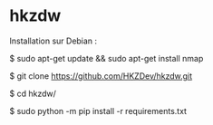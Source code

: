 # hkzdw

Installation sur Debian : 

$ sudo apt-get update && sudo apt-get install nmap

$ git clone https://github.com/HKZDev/hkzdw.git

$ cd hkzdw/

$ sudo python -m pip install -r requirements.txt
